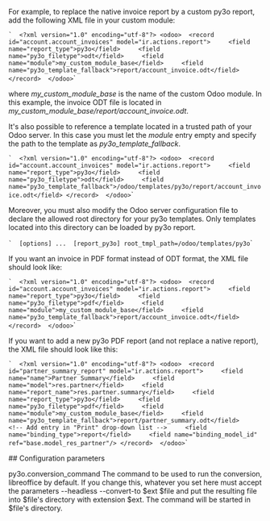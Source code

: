 For example, to replace the native invoice report by a custom py3o
report, add the following XML file in your custom module:

`` `  <?xml version="1.0" encoding="utf-8"?> <odoo>  <record id="account.account_invoices" model="ir.actions.report">     <field name="report_type">py3o</field>     <field name="py3o_filetype">odt</field>     <field name="module">my_custom_module_base</field>     <field name="py3o_template_fallback">report/account_invoice.odt</field> </record>  </odoo> ``\`

where *my_custom_module_base* is the name of the custom Odoo module. In
this example, the invoice ODT file is located in
*my_custom_module_base/report/account_invoice.odt*.

It's also possible to reference a template located in a trusted path of
your Odoo server. In this case you must let the *module* entry empty and
specify the path to the template as *py3o_template_fallback*.

`` `  <?xml version="1.0" encoding="utf-8"?> <odoo>  <record id="account.account_invoices" model="ir.actions.report">     <field name="report_type">py3o</field>     <field name="py3o_filetype">odt</field>     <field name="py3o_template_fallback">/odoo/templates/py3o/report/account_invoice.odt</field> </record>  </odoo> ``\`

Moreover, you must also modify the Odoo server configuration file to
declare the allowed root directory for your py3o templates. Only
templates located into this directory can be loaded by py3o report.

`` `  [options] ...  [report_py3o] root_tmpl_path=/odoo/templates/py3o ``\`

If you want an invoice in PDF format instead of ODT format, the XML file
should look like:

`` `  <?xml version="1.0" encoding="utf-8"?> <odoo>  <record id="account.account_invoices" model="ir.actions.report">     <field name="report_type">py3o</field>     <field name="py3o_filetype">pdf</field>     <field name="module">my_custom_module_base</field>     <field name="py3o_template_fallback">report/account_invoice.odt</field> </record>  </odoo> ``\`

If you want to add a new py3o PDF report (and not replace a native
report), the XML file should look like this:

`` `  <?xml version="1.0" encoding="utf-8"?> <odoo>  <record id="partner_summary_report" model="ir.actions.report">     <field name="name">Partner Summary</field>     <field name="model">res.partner</field>     <field name="report_name">res.partner.summary</field>     <field name="report_type">py3o</field>     <field name="py3o_filetype">pdf</field>     <field name="module">my_custom_module_base</field>     <field name="py3o_template_fallback">report/partner_summary.odt</field>     <!-- Add entry in "Print" drop-down list -->     <field name="binding_type">report</field>     <field name="binding_model_id" ref="base.model_res_partner"/> </record>  </odoo> ``\`

\## Configuration parameters

py3o.conversion_command The command to be used to run the conversion,
libreoffice by default. If you change this, whatever you set here must
accept the parameters --headless --convert-to \$ext \$file and put the
resulting file into \$file's directory with extension \$ext. The command
will be started in \$file's directory.
